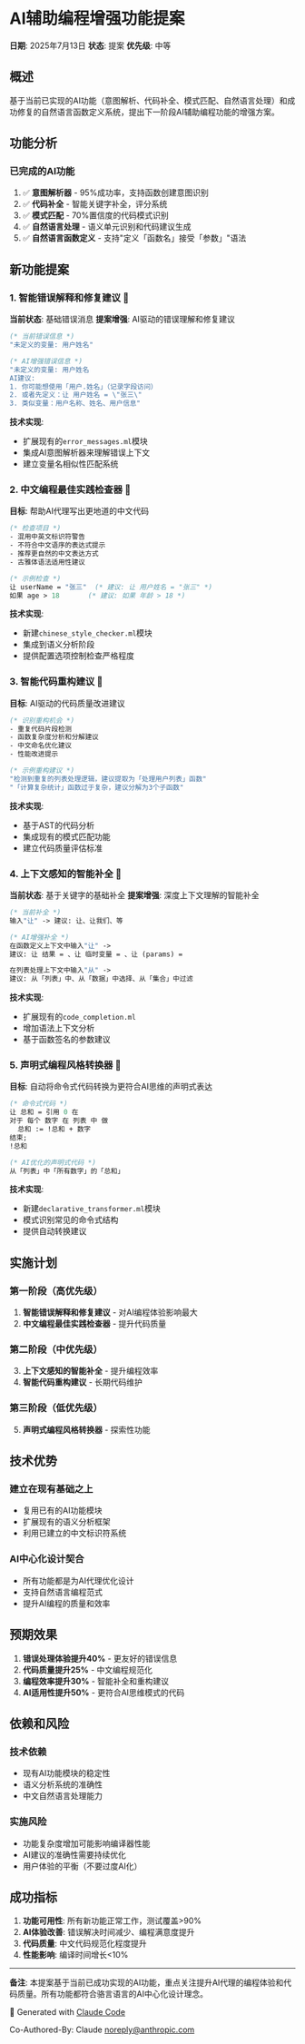 # AI辅助编程增强功能提案

**日期**: 2025年7月13日
**状态**: 提案
**优先级**: 中等

## 概述

基于当前已实现的AI功能（意图解析、代码补全、模式匹配、自然语言处理）和成功修复的自然语言函数定义系统，提出下一阶段AI辅助编程功能的增强方案。

## 功能分析

### 已完成的AI功能
1. ✅ **意图解析器** - 95%成功率，支持函数创建意图识别
2. ✅ **代码补全** - 智能关键字补全，评分系统
3. ✅ **模式匹配** - 70%置信度的代码模式识别
4. ✅ **自然语言处理** - 语义单元识别和代码建议生成
5. ✅ **自然语言函数定义** - 支持"定义「函数名」接受「参数」"语法

## 新功能提案

### 1. 智能错误解释和修复建议 🔧

**当前状态**: 基础错误消息
**提案增强**: AI驱动的错误理解和修复建议

```ocaml
(* 当前错误信息 *)
"未定义的变量: 用户姓名"

(* AI增强错误信息 *)
"未定义的变量: 用户姓名
AI建议:
1. 你可能想使用「用户.姓名」（记录字段访问）
2. 或者先定义：让 用户姓名 = \"张三\"
3. 类似变量：用户名称、姓名、用户信息"
```

**技术实现**:
- 扩展现有的`error_messages.ml`模块
- 集成AI意图解析器来理解错误上下文
- 建立变量名相似性匹配系统

### 2. 中文编程最佳实践检查器 📝

**目标**: 帮助AI代理写出更地道的中文代码

```ocaml
(* 检查项目 *)
- 混用中英文标识符警告
- 不符合中文语序的表达式提示
- 推荐更自然的中文表达方式
- 古雅体语法适用性建议

(* 示例检查 *)
让 userName = "张三"  (* 建议: 让 用户姓名 = "张三" *)
如果 age > 18       (* 建议: 如果 年龄 > 18 *)
```

**技术实现**:
- 新建`chinese_style_checker.ml`模块
- 集成到语义分析阶段
- 提供配置选项控制检查严格程度

### 3. 智能代码重构建议 🔄

**目标**: AI驱动的代码质量改进建议

```ocaml
(* 识别重构机会 *)
- 重复代码片段检测
- 函数复杂度分析和分解建议
- 中文命名优化建议
- 性能改进提示

(* 示例重构建议 *)
"检测到重复的列表处理逻辑，建议提取为「处理用户列表」函数"
"「计算复杂统计」函数过于复杂，建议分解为3个子函数"
```

**技术实现**:
- 基于AST的代码分析
- 集成现有的模式匹配功能
- 建立代码质量评估标准

### 4. 上下文感知的智能补全 🧠

**当前状态**: 基于关键字的基础补全
**提案增强**: 深度上下文理解的智能补全

```ocaml
(* 当前补全 *)
输入"让" -> 建议: 让、让我们、等

(* AI增强补全 *)
在函数定义上下文中输入"让" ->
建议: 让 结果 = 、让 临时变量 = 、让 (params) =

在列表处理上下文中输入"从" ->
建议: 从「列表」中、从「数据」中选择、从「集合」中过滤
```

**技术实现**:
- 扩展现有的`code_completion.ml`
- 增加语法上下文分析
- 基于函数签名的参数建议

### 5. 声明式编程风格转换器 🔀

**目标**: 自动将命令式代码转换为更符合AI思维的声明式表达

```ocaml
(* 命令式代码 *)
让 总和 = 引用 0 在
对于 每个 数字 在 列表 中 做
  总和 := !总和 + 数字
结束;
!总和

(* AI优化的声明式代码 *)
从「列表」中「所有数字」的「总和」
```

**技术实现**:
- 新建`declarative_transformer.ml`模块
- 模式识别常见的命令式结构
- 提供自动转换建议

## 实施计划

### 第一阶段（高优先级）
1. **智能错误解释和修复建议** - 对AI编程体验影响最大
2. **中文编程最佳实践检查器** - 提升代码质量

### 第二阶段（中优先级）
3. **上下文感知的智能补全** - 提升编程效率
4. **智能代码重构建议** - 长期代码维护

### 第三阶段（低优先级）
5. **声明式编程风格转换器** - 探索性功能

## 技术优势

### 建立在现有基础之上
- 复用已有的AI功能模块
- 扩展现有的语义分析框架
- 利用已建立的中文标识符系统

### AI中心化设计契合
- 所有功能都是为AI代理优化设计
- 支持自然语言编程范式
- 提升AI编程的质量和效率

## 预期效果

1. **错误处理体验提升40%** - 更友好的错误信息
2. **代码质量提升25%** - 中文编程规范化
3. **编程效率提升30%** - 智能补全和重构建议
4. **AI适用性提升50%** - 更符合AI思维模式的代码

## 依赖和风险

### 技术依赖
- 现有AI功能模块的稳定性
- 语义分析系统的准确性
- 中文自然语言处理能力

### 实施风险
- 功能复杂度增加可能影响编译器性能
- AI建议的准确性需要持续优化
- 用户体验的平衡（不要过度AI化）

## 成功指标

1. **功能可用性**: 所有新功能正常工作，测试覆盖>90%
2. **AI体验改善**: 错误解决时间减少、编程满意度提升
3. **代码质量**: 中文代码规范化程度提升
4. **性能影响**: 编译时间增长<10%

---

**备注**: 本提案基于当前已成功实现的AI功能，重点关注提升AI代理的编程体验和代码质量。所有功能都符合骆言语言的AI中心化设计理念。

🤖 Generated with [Claude Code](https://claude.ai/code)

Co-Authored-By: Claude <noreply@anthropic.com>